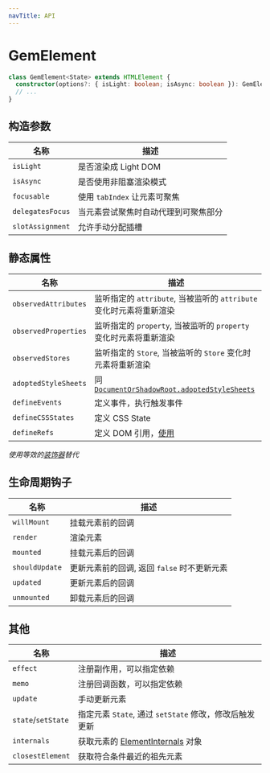 ```yaml
---
navTitle: API
---
```


# GemElement

```ts
class GemElement<State> extends HTMLElement {
  constructor(options?: { isLight: boolean; isAsync: boolean }): GemElement;
  // ...
}
```

## 构造参数

| 名称             | 描述                                 |
| ---------------- | ------------------------------------ |
| `isLight`        | 是否渲染成 Light DOM                 |
| `isAsync`        | 是否使用非阻塞渲染模式               |
| `focusable`      | 使用 `tabIndex` 让元素可聚焦         |
| `delegatesFocus` | 当元素尝试聚焦时自动代理到可聚焦部分 |
| `slotAssignment` | 允许手动分配插槽                     |

## 静态属性

| 名称                 | 描述                                                                    |
| -------------------- | ----------------------------------------------------------------------- |
| `observedAttributes` | 监听指定的 `attribute`, 当被监听的 `attribute` 变化时元素将重新渲染     |
| `observedProperties` | 监听指定的 `property`, 当被监听的 `property` 变化时元素将重新渲染       |
| `observedStores`     | 监听指定的 `Store`, 当被监听的 `Store` 变化时元素将重新渲染             |
| `adoptedStyleSheets` | 同 [`DocumentOrShadowRoot.adoptedStyleSheets`][1]                       |
| `defineEvents`       | 定义事件，执行触发事件                                                  |
| `defineCSSStates`    | 定义 CSS State                                                          |
| `defineRefs`         | 定义 DOM 引用，[使用](../001-guide/002-advance/002-gem-element-more.md) |

[1]: https://developer.mozilla.org/en-US/docs/Web/API/DocumentOrShadowRoot/adoptedStyleSheets

_使用等效的[装饰器](./007-decorator.md)替代_

## 生命周期钩子

| 名称           | 描述                                        |
| -------------- | ------------------------------------------- |
| `willMount`    | 挂载元素前的回调                            |
| `render`       | 渲染元素                                    |
| `mounted`      | 挂载元素后的回调                            |
| `shouldUpdate` | 更新元素前的回调, 返回 `false` 时不更新元素 |
| `updated`      | 更新元素后的回调                            |
| `unmounted`    | 卸载元素后的回调                            |

## 其他

| 名称               | 描述                                                   |
| ------------------ | ------------------------------------------------------ |
| `effect`           | 注册副作用，可以指定依赖                               |
| `memo`             | 注册回调函数，可以指定依赖                             |
| `update`           | 手动更新元素                                           |
| `state`/`setState` | 指定元素 `State`, 通过 `setState` 修改，修改后触发更新 |
| `internals`        | 获取元素的 [ElementInternals][2] 对象                  |
| `closestElement`   | 获取符合条件最近的祖先元素                             |

[2]: https://html.spec.whatwg.org/multipage/custom-elements.html#the-elementinternals-interface
